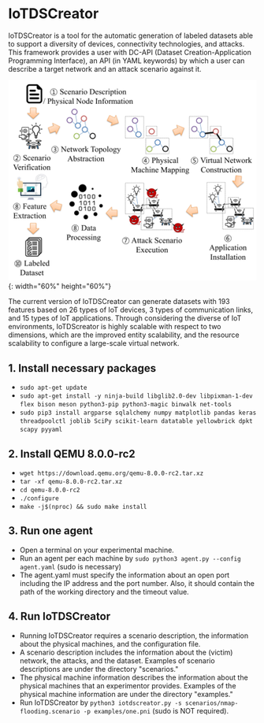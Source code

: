 # IoTDSCreator

IoTDSCreator is a tool for the automatic generation of labeled datasets able to support a diversity of devices, connectivity technologies, and attacks. This framework provides a user with DC-API (Dataset Creation-Application Programming Interface), an API (in YAML keywords) by which a user can describe a target network and an attack scenario against it. 

![screenshot](framework.jpg) {: width="60%" height="60%"}

The current version of IoTDSCreator can generate datasets with 193 features based on 26 types of IoT devices, 3 types of communication links, and 15 types of IoT applications. Through considering the diverse of IoT environments, IoTDScreator is highly scalable with respect to two dimensions, which are the improved entity scalability, and the resource scalability to configure a large-scale virtual network.

## 1. Install necessary packages
 - `sudo apt-get update`
 - `sudo apt-get install -y ninja-build libglib2.0-dev libpixman-1-dev flex bison meson python3-pip python3-magic binwalk net-tools`
 - `sudo pip3 install argparse sqlalchemy numpy matplotlib pandas keras threadpoolctl joblib SciPy scikit-learn datatable yellowbrick dpkt scapy pyyaml`

## 2. Install QEMU 8.0.0-rc2
 - `wget https://download.qemu.org/qemu-8.0.0-rc2.tar.xz`
 - `tar -xf qemu-8.0.0-rc2.tar.xz`
 - `cd qemu-8.0.0-rc2`
 - `./configure`
 - `make -j$(nproc) && sudo make install`

## 3. Run one agent
 - Open a terminal on your experimental machine.
 - Run an agent per each machine by `sudo python3 agent.py --config agent.yaml` (sudo is necessary)
 - The agent.yaml must specify the information about an open port including the IP address and the port number. Also, it should contain the path of the working directory and the timeout value.

## 4. Run IoTDSCreator
 - Running IoTDSCreator requires a scenario description, the information about the physical machines, and the configuration file.
 - A scenario description includes the information about the (victim) network, the attacks, and the dataset. Examples of scenario descriptions are under the directory "scenarios."
 - The physical machine information describes the information about the physical machines that an experimentor provides. Examples of the physical machine information are under the directory "examples."
 - Run IoTDSCreator by `python3 iotdscreator.py -s scenarios/nmap-flooding.scenario -p examples/one.pni` (sudo is NOT required).
